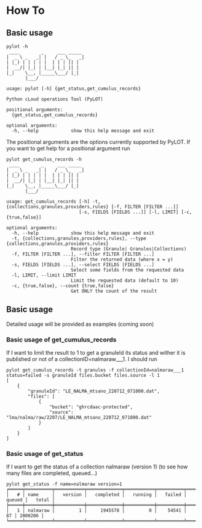 # How To

## Basic usage
```
pylot -h
 ____        _     ___ _____
|  _ \ _   _| |   / _ \_   _|
| |_) | | | | |  | | | || |
|  __/| |_| | |__| |_| || |
|_|    \__, |_____\___/ |_|
       |___/

usage: pylot [-h] {get_status,get_cumulus_records}

Python cLoud operations Tool (PyLOT)

positional arguments:
  {get_status,get_cumulus_records}

optional arguments:
  -h, --help            show this help message and exit
```
The positional arguments are the options currently supported by PyLOT. If you want to get help for a positional argument run
```
pylot get_cumulus_records -h
 ____        _     ___ _____
|  _ \ _   _| |   / _ \_   _|
| |_) | | | | |  | | | || |
|  __/| |_| | |__| |_| || |
|_|    \__, |_____\___/ |_|
       |___/

usage: get_cumulus_records [-h] -t, {collections,granules,providers,rules} [-f, FILTER [FILTER ...]]
                           [-s, FIELDS [FIELDS ...]] [-l, LIMIT] [-c, {true,false}]

optional arguments:
  -h, --help            show this help message and exit
  -t, {collections,granules,providers,rules}, --type {collections,granules,providers,rules}
                        Record type (Granule| Granules|Collections)
  -f, FILTER [FILTER ...], --filter FILTER [FILTER ...]
                        Filter the returned data (where x = y)
  -s, FIELDS [FIELDS ...], --select FIELDS [FIELDS ...]
                        Select some fields from the requested data
  -l, LIMIT, --limit LIMIT
                        Limit the requested data (default to 10)
  -c, {true,false}, --count {true,false}
                        Get ONLY the count of the result
```
## Basic usage
Detailed usage will be provided as examples (coming soon)


### Basic usage of get_cumulus_records
If I want to limit the result to 1 to get a granuleId its status and wither it is published 
or not of a collectionID=nalmaraw___1. I should run
```shell
pylot get_cumulus_records -t granules -f collectionId=nalmaraw___1 status=failed -s granuleId files.bucket files.source -l 1
[
    {
        "granuleId": "LE_NALMA_mtsano_220712_071000.dat",
        "files": [
            {
                "bucket": "ghrcdaac-protected",
                "source": "lma/nalma/raw/2207/LE_NALMA_mtsano_220712_071000.dat"
            }
        ]
    }
]
```
### Basic usage of get_status
If I want to get the status of a collection nalmaraw (version 1) (to see how many files are completed, queued...)
```shell
pylot get_status -f name=nalmaraw version=1
╒═════╤══════════╤═══════════╤═════════════╤═══════════╤══════════╤══════════╤═════════╕
│   # │ name     │   version │   completed │   running │   failed │   queued │   total │
╞═════╪══════════╪═══════════╪═════════════╪═══════════╪══════════╪══════════╪═════════╡
│   1 │ nalmaraw │         1 │     1945578 │         0 │    54541 │       87 │ 2000206 │
╘═════╧══════════╧═══════════╧═════════════╧═══════════╧══════════╧══════════╧═════════╛
```

